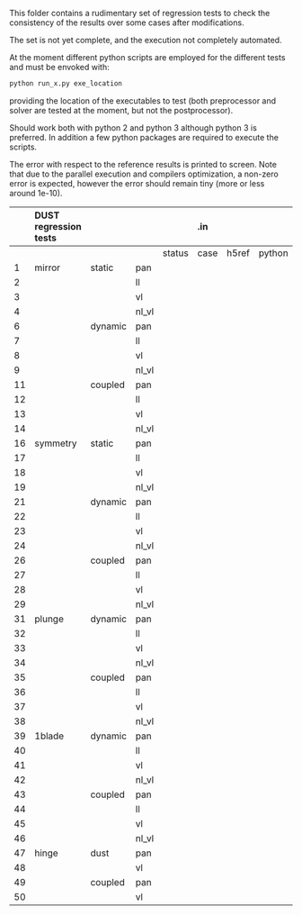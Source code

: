 This folder contains a rudimentary set of regression tests to check the
consistency of the results over some cases after modifications.

The set is not yet complete, and the execution not completely automated.

At the moment different python scripts are employed for the different tests and
must be envoked with:
~~~python
python run_x.py exe_location
~~~
providing the location of the executables to test (both preprocessor and solver are tested at the moment, but not the postprocessor).

Should work both with python 2 and python 3 although python 3 is preferred. 
In addition a few python packages are required to execute the scripts. 

The error with respect to the reference results is printed to screen. Note that due to the parallel execution and compilers optimization, a non-zero error is expected, however the error should remain tiny (more or less around 1e-10).

| |DUST regression tests| | | |.in| | |
|:----|:----|:----|:----|:----|:----|:----|:----|
| | | | |status|case|h5ref|python|
|1|mirror|static|pan| | | | |
|2| | |ll| | | | |
|3| | |vl| | | | |
|4| | |nl_vl| | | | |
|6| |dynamic|pan| | | | |
|7| | |ll| | | | |
|8| | |vl| | | | |
|9| | |nl_vl| | | | |
|11| |coupled|pan| | | | |
|12| | |ll| | | | |
|13| | |vl| | | | |
|14| | |nl_vl| | | | |
|16|symmetry|static|pan| | | | |
|17| | |ll| | | | |
|18| | |vl| | | | |
|19| | |nl_vl| | | | |
|21| |dynamic|pan| | | | |
|22| | |ll| | | | |
|23| | |vl| | | | |
|24| | |nl_vl| | | | |
|26| |coupled|pan| | | | |
|27| | |ll| | | | |
|28| | |vl| | | | |
|29| | |nl_vl| | | | |
|31|plunge|dynamic|pan| | | | |
|32| | |ll| | | | |
|33| | |vl| | | | |
|34| | |nl_vl| | | | |
|35| |coupled|pan| | | | |
|36| | |ll| | | | |
|37| | |vl| | | | |
|38| | |nl_vl| | | | |
|39|1blade|dynamic|pan| | | | |
|40| | |ll| | | | |
|41| | |vl| | | | |
|42| | |nl_vl| | | | |
|43| |coupled|pan| | | | |
|44| | |ll| | | | |
|45| | |vl| | | | |
|46| | |nl_vl| | | | |
|47|hinge|dust|pan| | | | |
|48| | |vl| | | | |
|49| |coupled|pan| | | | |
|50| | |vl| | | | |
